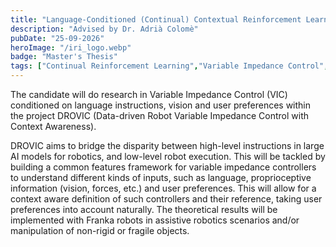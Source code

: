 ```yaml
---
title: "Language-Conditioned (Continual) Contextual Reinforcement Learning for Adaptive Variable Impedance Control"
description: "Advised by Dr. Adrià Colomè"
pubDate: "25-09-2026"
heroImage: "/iri_logo.webp"
badge: "Master's Thesis"
tags: ["Continual Reinforcement Learning","Variable Impedance Control", "Contact-rich manipulation", "Latent Representations"]
---
```


The candidate will do research in Variable Impedance Control (VIC) conditioned on language instructions, vision and user preferences within the project DROVIC (Data-driven Robot Variable Impedance Control with Context Awareness).

DROVIC aims to bridge the disparity between high-level instructions in large AI models for robotics, and low-level robot execution. This will be tackled by building a common features framework for variable impedance controllers to understand different kinds of inputs, such as language, proprioceptive information (vision, forces, etc.) and user preferences. This will allow for a context aware definition of such controllers and their reference, taking user preferences into account naturally. The theoretical results will be implemented with Franka robots in assistive robotics scenarios and/or manipulation of non-rigid or fragile objects.